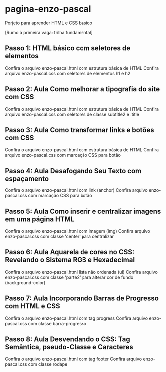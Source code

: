 # pagina-enzo-pascal
Porjeto para aprender HTML e CSS básico

[Rumo à primeira vaga: trilha fundamental]

## Passo 1: HTML básico com seletores de elementos
Confira o arquivo enzo-pascal.html com estrutura básica de HTML
Confira  arquivo enzo-pascal.css com seletores de elementos h1 e h2

## Passo 2: Aula Como melhorar a tipografia do site com CSS
Confira o arquivo enzo-pascal.html com estrutura básica de HTML
Confira  arquivo enzo-pascal.css com seletores de classe subtitle2 e .title

## Passo 3: Aula Como transformar links e botões com CSS
Confira o arquivo enzo-pascal.html com estrutura básica de HTML
Confira  arquivo enzo-pascal.css com marcação CSS para botão

## Passo 4: Aula Desafogando Seu Texto com espaçamento
Confira o arquivo enzo-pascal.html com link (anchor)
Confira  arquivo enzo-pascal.css com marcação CSS para botão 
## Passo 5: Aula Como inserir e centralizar imagens em uma página HTML
Confira o arquivo enzo-pascal.html com imagem (img)
Confira  arquivo enzo-pascal.css com classe 'center' para centralizar

## Passo 6: Aula Aquarela de cores no CSS: Revelando o Sistema RGB e Hexadecimal
Confira o arquivo enzo-pascal.html lista não ordenada (ul)
Confira  arquivo enzo-pascal.css com classe 'parte2' para alterar cor de fundo (background-color)

## Passo 7: Aula Incorporando Barras de Progresso com HTML e CSS
Confira o arquivo enzo-pascal.html com tag progress
Confira  arquivo enzo-pascal.css com classe barra-progresso

## Passo 8: Aula Desvendando o CSS: Tag Semântica, pseudo-Classe e Caracteres
Confira o arquivo enzo-pascal.html com tag footer
Confira  arquivo enzo-pascal.css com classe rodape
